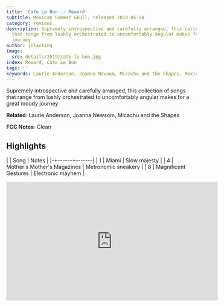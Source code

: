```yaml
---
title: 'Cate Le Bon :: Reward'
subtitle: Mexican Summer &bull; released 2019-05-24
category: reviews
description: Supremely introspective and carefully arranged, this collection of songs
  that range from lushly orchestrated to uncomfortably angular makes for a great moody
  journey
author: jclacking
image:
  src: details/2019/cate-le-bon.jpg
index: Reward, Cate Le Bon
tags: ''
keywords: Laurie Anderson, Joanna Newsom, Micachu and the Shapes, Mexican Summer
---
```

Supremely introspective and carefully arranged, this collection of songs that range from lushly orchestrated to uncomfortably angular makes for a great moody journey<!--more-->

**Related**: Laurie Anderson, Joanna Newsom, Micachu and the Shapes

**FCC Notes**: Clean

## Highlights

| | Song | Notes |
|-+------+-------|
| 1 | Miami | Slow majesty |
| 4 | Mother's Mother's Magazines | Metronomic sneakery |
| 8 | Magnificent Gestures | Electronic mayhem |

<div class="tlo-detail-video"><iframe width="560" height="315" src="https://www.youtube.com/embed/WjduOTMn9dw" frameborder="0" allow="autoplay; encrypted-media" allowfullscreen></iframe></div>

